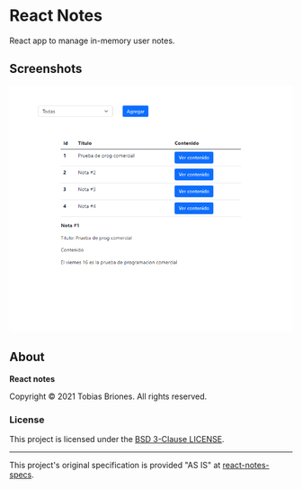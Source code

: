# React Notes

React app to manage in-memory user notes.

## Screenshots

![Screenshot 1](../../docs/assets/react-notes-screenshot-1.png)

## About

**React notes**

Copyright © 2021 Tobias Briones. All rights reserved.

### License

This project is licensed under the [BSD 3-Clause LICENSE](../../LICENSE).

---

This project's original specification is provided "AS IS" at [react-notes-specs](../../docs/course/tarea%20tercer%20parcial.pdf).
